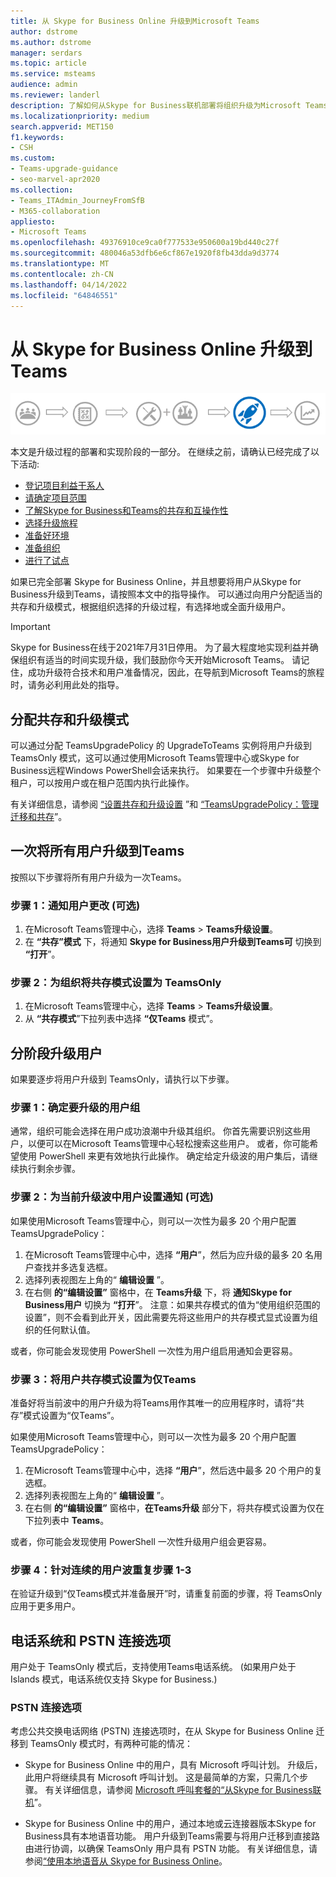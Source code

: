 ```yaml
---
title: 从 Skype for Business Online 升级到Microsoft Teams
author: dstrome
ms.author: dstrome
manager: serdars
ms.topic: article
ms.service: msteams
audience: admin
ms.reviewer: landerl
description: 了解如何从Skype for Business联机部署将组织升级为Microsoft Teams。
ms.localizationpriority: medium
search.appverid: MET150
f1.keywords:
- CSH
ms.custom:
- Teams-upgrade-guidance
- seo-marvel-apr2020
ms.collection:
- Teams_ITAdmin_JourneyFromSfB
- M365-collaboration
appliesto:
- Microsoft Teams
ms.openlocfilehash: 49376910ce9ca0f777533e950600a19bd440c27f
ms.sourcegitcommit: 480046a53dfb6e6cf867e1920f8fb43dda9d3774
ms.translationtype: MT
ms.contentlocale: zh-CN
ms.lasthandoff: 04/14/2022
ms.locfileid: "64846551"
---
```

# <a name="upgrade-from-skype-for-business-online-to-teams"></a>从 Skype for Business Online 升级到 Teams

![升级旅程关系图，强调部署和实现。](media/upgrade-banner-deployment.png "升级过程的阶段，重点是部署和实施阶段")

本文是升级过程的部署和实现阶段的一部分。 在继续之前，请确认已经完成了以下活动:

- [登记项目利益干系人](upgrade-enlist-stakeholders.md)
- [请确定项目范围](./upgrade-define-project-scope.md)
- [了解Skype for Business和Teams的共存和互操作性](./teams-and-skypeforbusiness-coexistence-and-interoperability.md)
- [选择升级旅程](upgrade-and-coexistence-of-skypeforbusiness-and-teams.md)
- [准备好环境](./upgrade-prepare-environment.md)
- [准备组织](./upgrade-prepare-organization.md)
- [进行了试点](./pilot-essentials.md)

如果已完全部署 Skype for Business Online，并且想要将用户从Skype for Business升级到Teams，请按照本文中的指导操作。 可以通过向用户分配适当的共存和升级模式，根据组织选择的升级过程，有选择地或全面升级用户。

> [!IMPORTANT]
> Skype for Business在线于2021年7月31日停用。 为了最大程度地实现利益并确保组织有适当的时间实现升级，我们鼓励你今天开始Microsoft Teams。 请记住，成功升级符合技术和用户准备情况，因此，在导航到Microsoft Teams的旅程时，请务必利用此处的指导。

## <a name="assign-the-coexistence-and-upgrade-mode"></a>分配共存和升级模式

可以通过分配 TeamsUpgradePolicy 的 UpgradeToTeams 实例将用户升级到 TeamsOnly 模式，这可以通过使用Microsoft Teams管理中心或Skype for Business远程Windows PowerShell会话来执行。 如果要在一个步骤中升级整个租户，可以按用户或在租户范围内执行此操作。 

有关详细信息，请参阅 [“设置共存和升级设置](./setting-your-coexistence-and-upgrade-settings.md) ”和 [“TeamsUpgradePolicy：管理迁移和共存](upgrade-to-teams-on-prem-tools.md)”。

## <a name="upgrade-all-users-to-teams-at-one-time"></a>一次将所有用户升级到Teams

按照以下步骤将所有用户升级为一次Teams。

### <a name="step-1-notify-the-users-of-the-change-optional"></a>步骤 1：通知用户更改 (可选) 

1. 在Microsoft Teams管理中心，选择 **Teams** >  **Teams升级设置**。
2. 在 **“共存”模式** 下，将通知 **Skype for Business用户升级到Teams可** 切换到 **“打开**”。

### <a name="step-2-set-the-coexistence-mode-to-teamsonly-for-the-organization"></a>步骤 2：为组织将共存模式设置为 TeamsOnly

1. 在Microsoft Teams管理中心，选择 **Teams** >  **Teams升级设置**。
2. 从 **“共存模式**”下拉列表中选择 **“仅Teams** 模式”。

## <a name="upgrade-users-in-stages"></a>分阶段升级用户

如果要逐步将用户升级到 TeamsOnly，请执行以下步骤。

### <a name="step-1-identify-groups-of-users-for-upgrade"></a>步骤 1：确定要升级的用户组

通常，组织可能会选择在用户成功浪潮中升级其组织。  你首先需要识别这些用户，以便可以在Microsoft Teams管理中心轻松搜索这些用户。 或者，你可能希望使用 PowerShell 来更有效地执行此操作。 确定给定升级波的用户集后，请继续执行剩余步骤。

### <a name="step-2-set-notification-for-the-users-in-the-current-upgrade-wave-optional"></a>步骤 2：为当前升级波中用户设置通知 (可选) 

如果使用Microsoft Teams管理中心，则可以一次性为最多 20 个用户配置 TeamsUpgradePolicy：
1. 在Microsoft Teams管理中心中，选择 **“用户**”，然后为应升级的最多 20 名用户查找并多选复选框。 
2. 选择列表视图左上角的“ **编辑设置** ”。 
3. 在右侧 **的“编辑设置”** 窗格中，在 **Teams升级** 下，将 **通知Skype for Business用户** 切换为 **“打开**”。 注意：如果共存模式的值为“使用组织范围的设置”，则不会看到此开关，因此需要先将这些用户的共存模式显式设置为组织的任何默认值。

或者，你可能会发现使用 PowerShell 一次性为用户组启用通知会更容易。 

### <a name="step-3-set-the-coexistence-mode-for-users-to-teams-only"></a>步骤 3：将用户共存模式设置为仅Teams

准备好将当前波中的用户升级为将Teams用作其唯一的应用程序时，请将“共存”模式设置为“仅Teams”。

如果使用Microsoft Teams管理中心，则可以一次性为最多 20 个用户配置 TeamsUpgradePolicy：
1. 在Microsoft Teams管理中心中，选择 **“用户**”，然后选中最多 20 个用户的复选框。
2. 选择列表视图左上角的“ **编辑设置** ”。
3. 在右侧 **的“编辑设置”** 窗格中，**在Teams升级** 部分下，将共存模式设置为仅在下拉列表中 **Teams**。

或者，你可能会发现使用 PowerShell 一次性升级用户组会更容易。 

### <a name="step-4-repeat-steps-1-3-for-successive-waves-of-users"></a>步骤 4：针对连续的用户波重复步骤 1-3

在验证升级到“仅Teams模式并准备展开”时，请重复前面的步骤，将 TeamsOnly 应用于更多用户。  


## <a name="phone-system-and-pstn-connectivity-options"></a>电话系统和 PSTN 连接选项

用户处于 TeamsOnly 模式后，支持使用Teams电话系统。  (如果用户处于 Islands 模式，电话系统仅支持 Skype for Business.)   

### <a name="pstn-connectivity-options"></a>PSTN 连接选项

考虑公共交换电话网络 (PSTN) 连接选项时，在从 Skype for Business Online 迁移到 TeamsOnly 模式时，有两种可能的情况：

- Skype for Business Online 中的用户，具有 Microsoft 呼叫计划。 升级后，此用户将继续具有 Microsoft 呼叫计划。 这是最简单的方案，只需几个步骤。 有关详细信息，请参阅 [Microsoft 呼叫套餐的“从Skype for Business联机](upgrade-to-teams-on-prem-pstn-considerations.md#from-skype-for-business-online-with-microsoft-calling-plans)”。

- Skype for Business Online 中的用户，通过本地或云连接器版本Skype for Business具有本地语音功能。 用户升级到Teams需要与将用户迁移到直接路由进行协调，以确保 TeamsOnly 用户具有 PSTN 功能。  有关详细信息，请参阅[“使用本地语音从 Skype for Business Online](upgrade-to-teams-on-prem-pstn-considerations.md#from-skype-for-business-online-with-on-premises-voice)。
